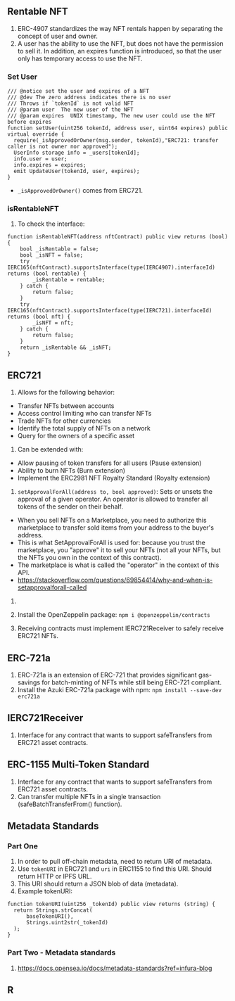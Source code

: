 ## Rentable NFT

1. ERC-4907 standardizes the way NFT rentals happen by separating the concept of user and owner.
1. A user has the ability to use the NFT, but does not have the permission to sell it. In addition, an expires function is introduced, so that the user only has temporary access to use the NFT.

### Set User

```
/// @notice set the user and expires of a NFT
/// @dev The zero address indicates there is no user
/// Throws if `tokenId` is not valid NFT
/// @param user  The new user of the NFT
/// @param expires  UNIX timestamp, The new user could use the NFT before expires
function setUser(uint256 tokenId, address user, uint64 expires) public virtual override {
  require(_isApprovedOrOwner(msg.sender, tokenId),"ERC721: transfer caller is not owner nor approved");
  UserInfo storage info = _users[tokenId];
  info.user = user;
  info.expires = expires;
  emit UpdateUser(tokenId, user, expires);
}
```

- ```_isApprovedOrOwner()``` comes from ERC721.

### isRentableNFT

1. To check the interface:
```
function isRentableNFT(address nftContract) public view returns (bool) {
    bool _isRentable = false;
    bool _isNFT = false;
    try IERC165(nftContract).supportsInterface(type(IERC4907).interfaceId) returns (bool rentable) {
        _isRentable = rentable;
    } catch {
        return false;
    }
    try IERC165(nftContract).supportsInterface(type(IERC721).interfaceId) returns (bool nft) {
        _isNFT = nft;
    } catch {
        return false;
    }
    return _isRentable && _isNFT;
}
```

## ERC721

1. Allows for the following behavior:
  - Transfer NFTs between accounts
  - Access control limiting who can transfer NFTs
  - Trade NFTs for other currencies
  - Identify the total supply of NFTs on a network
  - Query for the owners of a specific asset
1. Can be extended with:
  - Allow pausing of token transfers for all users (Pause extension)
  - Ability to burn NFTs (Burn extension)
  - Implement the ERC2981 NFT Royalty Standard (Royalty extension)

1. ```setApprovalForAll(address to, bool approved)```: Sets or unsets the approval of a given operator.  An operator is allowed to transfer all tokens of the sender on their behalf.
  - When you sell NFTs on a Marketplace, you need to authorize this marketplace to transfer sold items from your address to the buyer's address.
  - This is what SetApprovalForAll is used for: because you trust the marketplace, you "approve" it to sell your NFTs (not all your NFTs, but the NFTs you own in the context of this contract).
  - The marketplace is what is called the "operator" in the context of this API.
  - https://stackoverflow.com/questions/69854414/why-and-when-is-setapprovalforall-called
1. 



1. Install the OpenZeppelin package:
```npm i @openzeppelin/contracts```


1. Receiving contracts must implement IERC721Receiver to safely receive ERC721 NFTs.


## ERC-721a

1. ERC-721a is an extension of ERC-721 that provides significant gas-savings for batch-minting of NFTs while still being ERC-721 compliant.
1. Install the Azuki ERC-721a package with npm:
```npm install --save-dev erc721a```

## IERC721Receiver

1. Interface for any contract that wants to support safeTransfers from ERC721 asset contracts.

## ERC-1155 Multi-Token Standard

1. Interface for any contract that wants to support safeTransfers from ERC721 asset contracts.
1. Can transfer multiple NFTs in a single transaction (safeBatchTransferFrom() function).


## Metadata Standards

### Part One

1. In order to pull off-chain metadata, need to return URI of metadata.
1. Use ```tokenURI``` in ERC721 and ```uri``` in ERC1155 to find this URI. Should return HTTP or IPFS URL.
1. This URI should return a JSON blob of data (metadata).
1. Example tokenURI:
```
function tokenURI(uint256 _tokenId) public view returns (string) {
  return Strings.strConcat(
      baseTokenURI(),
      Strings.uint2str(_tokenId)
  );
}
```

### Part Two - Metadata standards

1. https://docs.opensea.io/docs/metadata-standards?ref=infura-blog

## R